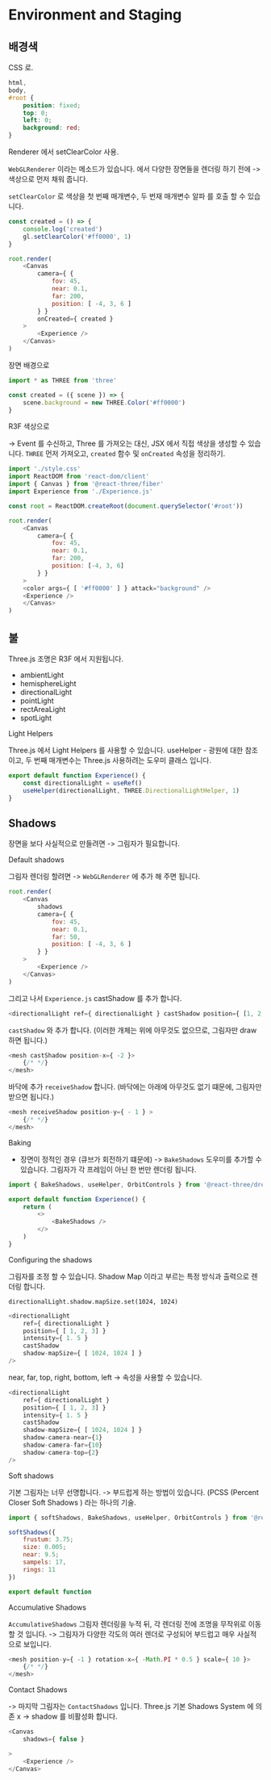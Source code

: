 # Environment and Staging 

## 배경색


CSS 로.

``` css
html,
body,
#root {
    position: fixed; 
    top: 0;
    left: 0;
    background: red;
}
```


Renderer 에서 setClearColor 사용.

`WebGLRenderer` 이라는 메소드가 있습니다.
<canvas> 에서 다양한 장면들을 렌더링 하기 전에 -> 색상으로 먼저 채워 줍니다.

`setClearColor` 로 색상을 첫 번째 매개변수, 두 번재 매개변수 알파 를 호출 할 수 있습니다. 

``` javascript
const created = () => {
    console.log('created')
    gl.setClearColor('#ff0000', 1)
}

root.render(
    <Canvas 
        camera={ { 
            fov: 45,
            near: 0.1,
            far: 200,
            position: [ -4, 3, 6 ]
        } }
        onCreated={ created }
    >
        <Experience />
    </Canvas>
)
```


장면 배경으로 

``` javascript
import * as THREE from 'three'

const created = ({ scene }) => {
    scene.background = new THREE.Color('#ff0000')
}
```



R3F 색상으로

-> Event 를 수신하고, Three 를 가져오는 대신, JSX 에서 직접 색상을 생성할 수 있습니다.
`THREE` 먼저 가져오고, `created` 함수 및 `onCreated` 속성을 정리하기.

``` javascript
import './style.css'
import ReactDOM from 'react-dom/client'
import { Canvas } from '@react-three/fiber'
import Experience from './Experience.js'

const root = ReactDOM.createRoot(document.querySelector('#root'))

root.render(
    <Canvas 
        camera={ { 
            fov: 45,
            near: 0.1,
            far: 200,
            position: [-4, 3, 6]
        } }
    >
    <color args={ [ '#ff0000' ] } attack="background" />
    <Experience />
    </Canvas>
)
```



## 불 

Three.js 조명은 R3F 에서 지원됩니다.

- ambientLight
- hemisphereLight
- directionalLight
- pointLight
- rectAreaLight
- spotLight


Light Helpers 

Three.js 에서 Light Helpers 를 사용할 수 있습니다.
useHelper - 광원에 대한 참조이고, 두 번째 매개변수는 Three.js 사용하려는 도우미 클래스 입니다.

``` javascript
export default function Experience() {
    const directionalLight = useRef()
    useHelper(directionalLight, THREE.DirectionalLightHelper, 1)
}
```



## Shadows 

장면을 보다 사실적으로 만들려면 -> 그림자가 필요합니다.



Default shadows 

그림자 렌더링 할려면 -> `WebGLRenderer` 에 추가 해 주면 됩니다. 

``` javascript
root.render(
    <Canvas 
        shadows
        camera={ { 
            fov: 45,
            near: 0.1,
            far: 50,
            position: [ -4, 3, 6 ]
        } }
    >
        <Experience />
    </Canvas>
)
```

그리고 나서 `Experience.js` castShadow 를 추가 합니다.

``` javascript
<directionalLight ref={ directionalLight } castShadow position={ [1, 2, 3] } intensity={ 1.5} />
```

`castShadow` 와 <mesh> 추가 합니다. (이러한 개체는 위에 아무것도 없으므로, 그림자만 draw 하면 됩니다.)

``` javascript
<mesh castShadow position-x={ -2 }>
    {/* */}
</mesh>
```

바닥에 추가 `receiveShadow` 합니다. (바닥에는 아래에 아무것도 없기 떄문에, 그림자만 받으면 됩니다.)

``` javascript
<mesh receiveShadow position-y={ - 1 } >
    {/* */}
</mesh>
```




Baking 

- 장면이 정적인 경우 (큐브가 회전하기 떄문에) -> `BakeShadows` 도우미를 추가할 수 있습니다.
그림자가 각 프레임이 아닌 한 번만 렌더링 됩니다.

``` javascript
import { BakeShadows, useHelper, OrbitControls } from '@react-three/drei'

export default function Experience() {
    return (
        <>
            <BakeShadows />
        </>     
    )
}
```



Configuring the shadows 

그림자를 조정 할 수 있습니다.
Shadow Map 이라고 부르는 특정 방식과 출력으로 렌더링 합니다. 

`directionalLight.shadow.mapSize.set(1024, 1024)`

``` javascript
<directionalLight
    ref={ directionalLight }
    position={ [ 1, 2, 3] }
    intensity={ 1. 5 }
    castShadow 
    shadow-mapSize={ [ 1024, 1024 ] } 
/>
```

near, far, top, right, bottom, left -> 속성을 사용할 수 있습니다.

``` javascript
<directionalLight
    ref={ directionalLight }
    position={ [ 1, 2, 3] }
    intensity={ 1. 5 }
    castShadow 
    shadow-mapSize={ [ 1024, 1024 ] } 
    shadow-camera-near={1}
    shadow-camera-far={10}
    shadow-camera-top={2}
/>
```


Soft shadows 

기본 그림자는 너무 선명합니다. -> 부드럽게 하는 방법이 있습니다. (PCSS (Percent Closer Soft Shadows ) 라는 하나의 기술.

``` javascript
import { softShadows, BakeShadows, useHelper, OrbitControls } from '@react-three/drei'

softShadows({
    frustum: 3.75;
    size: 0.005;
    near: 9.5;
    sampels: 17,
    rings: 11
})

export default function 
```




Accumulative Shadows 

`AccumulativeShadows` 그림자 렌더링을 누적 뒤, 각 렌더링 전에 조명을 무작위로 이동할 것 입니다.
-> 그림자가 다양한 각도의 여러 렌더로 구성되어 부드럽고 매우 사실적으로 보입니다.

``` javascript
<mesh position-y={ -1 } rotation-x={ -Math.PI * 0.5 } scale={ 10 }>
    {/* */}
</mesh>
```



Contact Shadows 

-> 마지막 그림자는 `ContactShadows` 입니다.
Three.js 기본 Shadows System 에 의존 x -> shadow 를 비활성화 합니다. 

``` javascript
<Canvas
    shadows={ false } 

>
    <Experience />
</Canvas>
```



